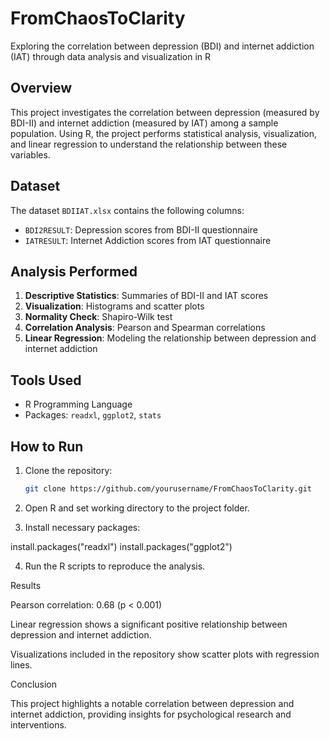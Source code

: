 # FromChaosToClarity
Exploring the correlation between depression (BDI) and internet addiction (IAT) through data analysis and visualization in R

## Overview
This project investigates the correlation between depression (measured by BDI-II) and internet addiction (measured by IAT) among a sample population. Using R, the project performs statistical analysis, visualization, and linear regression to understand the relationship between these variables.

## Dataset
The dataset `BDIIAT.xlsx` contains the following columns:
- `BDI2RESULT`: Depression scores from BDI-II questionnaire
- `IATRESULT`: Internet Addiction scores from IAT questionnaire

## Analysis Performed
1. **Descriptive Statistics**: Summaries of BDI-II and IAT scores
2. **Visualization**: Histograms and scatter plots
3. **Normality Check**: Shapiro-Wilk test
4. **Correlation Analysis**: Pearson and Spearman correlations
5. **Linear Regression**: Modeling the relationship between depression and internet addiction

## Tools Used
- R Programming Language
- Packages: `readxl`, `ggplot2`, `stats`

## How to Run
1. Clone the repository:
   ```bash
   git clone https://github.com/yourusername/FromChaosToClarity.git

2. Open R and set working directory to the project folder.


3. Install necessary packages:

install.packages("readxl")
install.packages("ggplot2")


4. Run the R scripts to reproduce the analysis.



Results

Pearson correlation: 0.68 (p < 0.001)

Linear regression shows a significant positive relationship between depression and internet addiction.

Visualizations included in the repository show scatter plots with regression lines.


Conclusion

This project highlights a notable correlation between depression and internet addiction, providing insights for psychological research and interventions.
